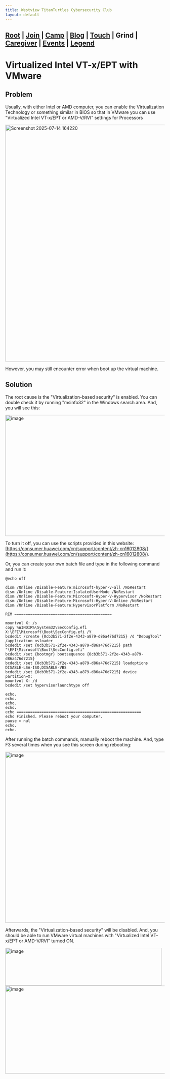 ```yaml
---
title: Westview TitanTurtles Cybersecurity Club
layout: default
---
```


## [Root](./index.html) | [Join](./apply.html) | [Camp](./cybercamp.html) | [Blog](./blog.html) | [Touch](./contacts.html) | **Grind** | [Caregiver](./techcg.html) | [Events](./events.html) | [Legend](./legend.html)

# Virtualized Intel VT-x/EPT with VMware

## Problem

Usually, with either Intel or AMD computer, you can enable the Virtualization Technology or something similar in BIOS so that in VMware you can use "Virtualized Intel VT-x/EPT or AMD-V/RVI" settings for Processors

<img width="768" height="745" alt="Screenshot 2025-07-14 164220" src="https://github.com/user-attachments/assets/910134aa-29aa-425f-9b0c-ad9c6bccbb50" />

However, you may still encounter error when boot up the virtual machine.

## Solution

The root cause is the "Virtualization-based security" is enabled. You can double check it by running "msinfo32" in the Windows search area. And, you will see this:

<img width="640" height="381" alt="image" src="https://github.com/user-attachments/assets/b84a22d2-f5c7-4315-8abc-2830309b1d1b" />

To turn it off, you can use the scripts provided in this website: [https://consumer.huawei.com/cn/support/content/zh-cn16012808/](https://consumer.huawei.com/cn/support/content/zh-cn16012808/). 

Or, you can create your own batch file and type in the following command and run it:

```
@echo off

dism /Online /Disable-Feature:microsoft-hyper-v-all /NoRestart
dism /Online /Disable-Feature:IsolatedUserMode /NoRestart
dism /Online /Disable-Feature:Microsoft-Hyper-V-Hypervisor /NoRestart
dism /Online /Disable-Feature:Microsoft-Hyper-V-Online /NoRestart
dism /Online /Disable-Feature:HypervisorPlatform /NoRestart

REM ===========================================

mountvol X: /s
copy %WINDIR%\System32\SecConfig.efi X:\EFI\Microsoft\Boot\SecConfig.efi /Y
bcdedit /create {0cb3b571-2f2e-4343-a879-d86a476d7215} /d "DebugTool" /application osloader
bcdedit /set {0cb3b571-2f2e-4343-a879-d86a476d7215} path "\EFI\Microsoft\Boot\SecConfig.efi"
bcdedit /set {bootmgr} bootsequence {0cb3b571-2f2e-4343-a879-d86a476d7215}
bcdedit /set {0cb3b571-2f2e-4343-a879-d86a476d7215} loadoptions DISABLE-LSA-ISO,DISABLE-VBS
bcdedit /set {0cb3b571-2f2e-4343-a879-d86a476d7215} device partition=X:
mountvol X: /d
bcdedit /set hypervisorlaunchtype off

echo.
echo.
echo.
echo.
echo =======================================================
echo Finished. Please reboot your computer.
pause > nul
echo.
echo.
```

After running the batch commands, manually reboot the machine. And, type F3 several times when you see this screen during rebooting:

<img width="833" height="538" alt="image" src="https://github.com/user-attachments/assets/86b123f7-060a-4e05-974d-934c6aff261e" />

Afterwards, the "Virtualization-based security" will be disabled. And, you should be able to run VMware virtual machines with "Virtualized Intel VT-x/EPT or AMD-V/RVI" turned ON.

<img width="494" height="119" alt="image" src="https://github.com/user-attachments/assets/91d735d1-13c5-4ca6-87f9-4df24984a624" />

<img width="759" height="277" alt="image" src="https://github.com/user-attachments/assets/439893d7-9603-4a8a-98d8-6af0d9aa530d" />


